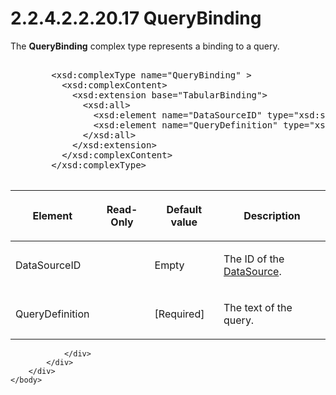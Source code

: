 <html dir="LTR" xmlns:mshelp="http://msdn.microsoft.com/mshelp" xmlns:ddue="http://ddue.schemas.microsoft.com/authoring/2003/5" xmlns:xlink="http://www.w3.org/1999/xlink" xmlns:tool="http://www.microsoft.com/tooltip">
    <head>
        <meta http-equiv="Content-Type" content="text/html; CHARSET=utf-8"></meta>
        <meta name="save" content="history"></meta>
        <title>2.2.4.2.2.20.17 QueryBinding</title>
        <xml>
            <mshelp:toctitle title="2.2.4.2.2.20.17 QueryBinding"></mshelp:toctitle>
            <mshelp:rltitle title="[MS-SSAS]: QueryBinding"></mshelp:rltitle>
            <mshelp:keyword index="A" term="dcc804b5-ac32-4eea-94cd-c4308b054496"></mshelp:keyword>
            <mshelp:attr name="DCSext.ContentType" value="open specification"></mshelp:attr>
            <mshelp:attr name="AssetID" value="dcc804b5-ac32-4eea-94cd-c4308b054496"></mshelp:attr>
            <mshelp:attr name="TopicType" value="kbRef"></mshelp:attr>
            <mshelp:attr name="DCSext.Title" value="[MS-SSAS]: QueryBinding" />
        </xml>
    </head>
    <body>
        <div id="header">
            <h1 class="heading">2.2.4.2.2.20.17 QueryBinding</h1>
        </div>
        <div id="mainSection">
            <div id="mainBody">
                <div id="allHistory" class="saveHistory"></div>
                <div id="sectionSection0" class="section" name="collapseableSection">
                    

<p>The <b>QueryBinding</b> complex type represents a binding to
a query.</p>

<dl>
<dd>
<div><pre>            
   &lt;xsd:complexType name=&quot;QueryBinding&quot; &gt;
     &lt;xsd:complexContent&gt;
       &lt;xsd:extension base=&quot;TabularBinding&quot;&gt;
         &lt;xsd:all&gt;
           &lt;xsd:element name=&quot;DataSourceID&quot; type=&quot;xsd:string&quot; minOccurs=&quot;0&quot;/&gt;
           &lt;xsd:element name=&quot;QueryDefinition&quot; type=&quot;xsd:string&quot;/&gt;
         &lt;/xsd:all&gt;
       &lt;/xsd:extension&gt;
     &lt;/xsd:complexContent&gt;
   &lt;/xsd:complexType&gt;
  
</pre></div>
</dd></dl>

<table>
 <thead>
  <tr>
   <th>
   <p>Element</p>
   </th>
   <th>
   <p>Read-Only</p>
   </th>
   <th>
   <p>Default value</p>
   </th>
   <th>
   <p>Description</p>
   </th>
  </tr>
 </thead>
 <tr>
  <td>
  <p>DataSourceID</p>
  </td>
  <td>
  <p> </p>
  </td>
  <td>
  <p>Empty</p>
  </td>
  <td>
  <p>The ID of the <a href="3923a7c5-6a41-444a-ac09-a04db51cd739.md">DataSource</a>.</p>
  </td>
 </tr>
 <tr>
  <td>
  <p>QueryDefinition</p>
  </td>
  <td>
  <p> </p>
  </td>
  <td>
  <p>[Required]</p>
  </td>
  <td>
  <p>The text of the query.</p>
  </td>
 </tr>
</table>

<p> </p>


                </div>
            </div>
        </div>
    </body>
</html>